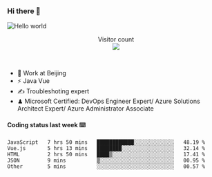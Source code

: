 ### Hi there 👋

<img src="https://raw.githubusercontent.com/sagar-viradiya/sagar-viradiya/master/resources/banner.png" alt="Hello world">
<p align="center"> 
  Visitor count<br/>
  <img src="https://profile-counter.glitch.me/youszoe/count.svg" />
</p>
<br/>

- 🍻 Work at Beijing 
- ⚡ Java Vue
- ✍️ Troubleshoting expert
- ♟  Microsoft Certified: DevOps Engineer Expert/ Azure Solutions Architect Expert/ Azure Administrator Associate

#### Coding status last week ⌨️

<!--START_SECTION:waka-->

```text
JavaScript   7 hrs 50 mins   ████████████░░░░░░░░░░░░░   48.19 %
Vue.js       5 hrs 13 mins   ████████░░░░░░░░░░░░░░░░░   32.14 %
HTML         2 hrs 50 mins   ████▒░░░░░░░░░░░░░░░░░░░░   17.41 %
JSON         9 mins          ▒░░░░░░░░░░░░░░░░░░░░░░░░   00.95 %
Other        5 mins          ░░░░░░░░░░░░░░░░░░░░░░░░░   00.57 %
```

<!--END_SECTION:waka-->

<br/>
<center><img src="http://ghchart.rshah.org/409ba5/yousazoe" alt="" /></center>


